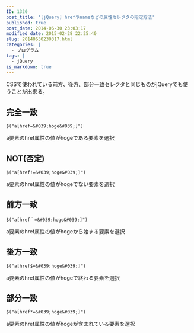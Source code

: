 ```yaml
---
ID: 1320
post_title: '[jQuery] hrefやnameなどの属性セレクタの指定方法'
published: true
post_date: 2014-06-30 23:03:17
modified_date: 2015-02-28 22:25:40
slug: 20140630230317.html
categories: |
  - プログラム
tags: |
  - jQuery
is_markdown: true
---
```

CSSで使われている前方、後方、部分一致セレクタと同じものがjQueryでも使うことが出来る。

<!--more-->

## 完全一致

```language-js
$("a[href=&#039;hoge&#039;]")
```

a要素のhref属性の値がhogeである要素を選択

## NOT(否定)

```language-js
$("a[href!=&#039;hoge&#039;]")
```

a要素のhref属性の値がhogeでない要素を選択

## 前方一致

```language-js
$("a[href＾=&#039;hoge&#039;]")
```

a要素のhref属性の値がhogeから始まる要素を選択

## 後方一致

```language-js
$("a[href$=&#039;hoge&#039;]")
```

a要素のhref属性の値がhogeで終わる要素を選択

## 部分一致

```language-js
$("a[href*=&#039;hoge&#039;]")
```

a要素のhref属性の値がhogeが含まれている要素を選択
